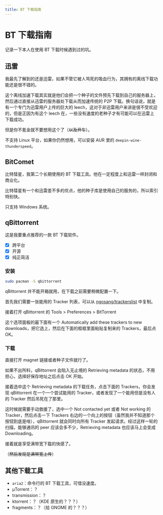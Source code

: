 ```yaml
---
title: BT 下载指南
---
```


# BT 下载指南

<vue-metadata author="swwind" time="2019-10-12" tags="bt"></vue-metadata>

记录一下本人在使用 BT 下载时候遇到过的坑。

## 迅雷

我最先了解到的还是迅雷，如果不管它被人骂死的吸血行为，其拥有的离线下载功能还是很不错的。

这个离线加速下载其实就是他们会把一个种子的文件预先下载到自己的服务器上，然后通过直接从迅雷的服务器处下载从而加速传统的 P2P 下载。换句话说，就是有一个专门为迅雷用户上传的巨大的 leech，这对于非迅雷用户来讲是很不受欢迎的，但是正因为有这个 leech 在，一些没有速度的老种子才有可能可以在迅雷上下载成功。

但是你不氪金就不要想用这个了（~~以及开车~~）。

不支持 Linux 平台，如果你仍然想用，可以安装 AUR 里的 `deepin-wine-thunderspeed`。

## BitComet

比特彗星，我第二个长期使用的 BT 下载工具。他在一定程度上和迅雷一样封闭和商业化。

比特彗星有一个和迅雷差不多的优点，他的种子库是使用自己的服务的，所以索引特别快。

只支持 Windows 系统。

## qBittorrent

这是我要重点推荐的一款 BT 下载软件。

- [x] 跨平台
- [x] 开源
- [x] 纯正简洁

### 安装

```bash
sudo pacman -S qbittorrent
```

qBittorrent 并不能开箱就用，在下载之前需要稍微配置一下。

首先我们需要一张能用的 Tracker 列表，可以从 [ngosang/trackerslist][trackerslist] 中复制。

接着打开 qBittorrent 的 Tools > Preferences > BitTorrent

这个选项面板的最下面有一个 Automatically add these trackers to new downloads，把它选上，然后在下面的框框里面粘贴复制来的 Trackers，最后点 OK。

### 下载

直接打开 magnet 链接或者种子文件就行了。

如果不出所料，qBittorrent 会陷入无止境的 Retrieving metadata 的状态，不用担心，选择好保存地址之后点击 OK 开始。

接着选中这个 Retrieving metadata 的下载任务，点击下面的 Trackers，你会发现 qBittorrent 在一个一个尝试能用的 Tracker，或者发现了一个能用但是没有人的 Tracker 然后吊死在了那里。

这时候就需要手动救援了，选中一个 Not contacted yet 或者 Not working 的 Tracker，然后点击一下 Trackers 右边的一个向上的按钮（虽然我并不知道那个按钮到底是啥），qBittorrent 就会同时向所有 Tracker 发起请求。经过这样一轮的扫描，能够通讯的 peer 应该会多不少，Retrieving metadata 也应该马上会变成 Downloading。

接着就是享受满带宽下载的快感了。

（~~然后发现是满带宽上传~~）

## 其他下载工具

- `aria2`：命令行的 BT 下载工具，可惜没速度。
- μTorrent：？
- transmission：？
- ktorrent：？（KDE 原生的？？？）
- fragments：？（给 GNOME 的？？？）

[trackerslist]: https://github.com/ngosang/trackerslist
